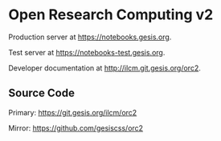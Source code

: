 # Open Research Computing v2

Production server at <https://notebooks.gesis.org>.

Test server at <https://notebooks-test.gesis.org>.

Developer documentation at <http://ilcm.git.gesis.org/orc2>.

## Source Code

Primary: https://git.gesis.org/ilcm/orc2

Mirror: https://github.com/gesiscss/orc2
